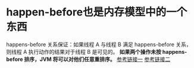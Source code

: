 # happen-before也是内存模型中的一个东西
happens-before 关系保证：如果线程 A 与线程 B 满足 happens-before 关系，则线程 A 执行动作的结果对于线程 B 是可见的。 
**如果两个操作未按 happens-before 排序，JVM 将可以对他们任意重排序。**
[参考链接一](https://blog.csdn.net/lemon89/article/details/50963894)
[参考链接二](https://blog.csdn.net/ns_code/article/details/17348313)